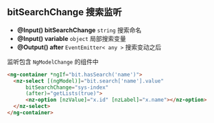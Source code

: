 ## bitSearchChange 搜索监听

- **@Input() bitSearchChange** `string` 搜索命名
- **@Input() variable** `object` 局部搜索变量
- **@Output() after** `EventEmitter< any >` 搜索变动之后

监听包含 `NgModelChange` 的组件中

```html
<ng-container *ngIf="bit.hasSearch('name')">
  <nz-select [(ngModel)]="bit.search['name'].value"
      bitSearchChange="sys-index"
      (after)="getLists(true)">
      <nz-option [nzValue]="x.id" [nzLabel]="x.name"></nz-option>
  </nz-select>
</ng-container>
```